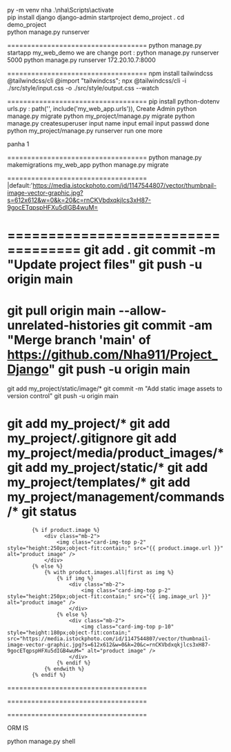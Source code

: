 py -m venv nha
.\nha\Scripts\activate  
pip install django
django-admin startproject demo_project .
cd demo_project  
python manage.py runserver

===================================
python manage.py startapp my_web_demo
we are change port :
python manage.py runserver 5000
python manage.py runserver 172.20.10.7:8000

===================================
npm install tailwindcss @tailwindcss/cli
@import "tailwindcss";
npx @tailwindcss/cli -i ./src/style/input.css -o ./src/style/output.css --watch

===================================
pip install python-dotenv
urls.py : path('', include('my_web_app.urls')),
Create Admin
python manage.py migrate
python my_project/manage.py migrate
python manage.py createsuperuser
input name
input email
input passwd
done
python my_project/manage.py runserver run one more

panha
1

===================================
python manage.py makemigrations my_web_app
python manage.py migrate

===================================
|default:'https://media.istockphoto.com/id/1147544807/vector/thumbnail-image-vector-graphic.jpg?s=612x612&w=0&k=20&c=rnCKVbdxqkjlcs3xH87-9gocETqpspHFXu5dIGB4wuM=

===================================
git add .
git commit -m "Update project files"
git push -u origin main
===================================
git pull origin main --allow-unrelated-histories
git commit -am "Merge branch 'main' of https://github.com/Nha911/Project_Django"
git push -u origin main
=======================================
git add my_project/static/image/*
git commit -m "Add static image assets to version control"
git push -u origin main

git add my_project/*
git add my_project/.gitignore
git add my_project/media/product_images/*
git add my_project/static/*
git add my_project/templates/*
git add my_project/management/commands/*
git status
===================================

            {% if product.image %}
                <div class="mb-2">
                    <img class="card-img-top p-2" style="height:250px;object-fit:contain;" src="{{ product.image.url }}" alt="product image" />
                </div>
            {% else %}
                {% with product.images.all|first as img %}
                    {% if img %}
                        <div class="mb-2">
                            <img class="card-img-top p-2" style="height:250px;object-fit:contain;" src="{{ img.image_url }}" alt="product image" />
                        </div>
                    {% else %}
                        <div class="mb-2">
                            <img class="card-img-top p-10" style="height:180px;object-fit:contain;" src="https://media.istockphoto.com/id/1147544807/vector/thumbnail-image-vector-graphic.jpg?s=612x612&w=0&k=20&c=rnCKVbdxqkjlcs3xH87-9gocETqpspHFXu5dIGB4wuM=" alt="product image" />
                        </div>
                    {% endif %}
                {% endwith %}
            {% endif %}
===================================
<!-- <script>
function showPasswordPrompt() {
  setTimeout(function() {
    var password = window.prompt("Enter admin password to add product:");
    if (password === "2005") {
      window.location.href = "{% url 'add_product' %}";
    } else if (password !== null) {
      window.alert("Access denied! Only admin can add products.");
    }
  }, 100);
}
</script> -->
===================================
<script>
// MD5 hash of "2005" = 310dcbbf4cce62f762a2aaa148d556bd
const ADMIN_PASSWORD_HASH = "310dcbbf4cce62f762a2aaa148d556bd";

function showPasswordPrompt(url, action) {
    event.preventDefault();
    
    const actionText = {
        'add': 'add product',
        'edit': 'edit product', 
        'delete': 'delete product'
    }[action] || 'perform this action';
    
    const password = window.prompt(`Enter admin password to ${actionText}:`);
    
    if (password !== null) {
        // Compare MD5 hashes instead of plain text
        if (md5(password) === ADMIN_PASSWORD_HASH) {
            window.location.href = url;
        } else {
            window.alert("Access denied! Only admin can " + actionText + ".");
        }
    }
}
</script>

===================================

ORM IS 


python manage.py shell